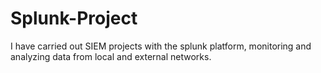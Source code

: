 # Splunk-Project
 I have carried out SIEM projects with the splunk platform, monitoring and analyzing data from local and external networks.
